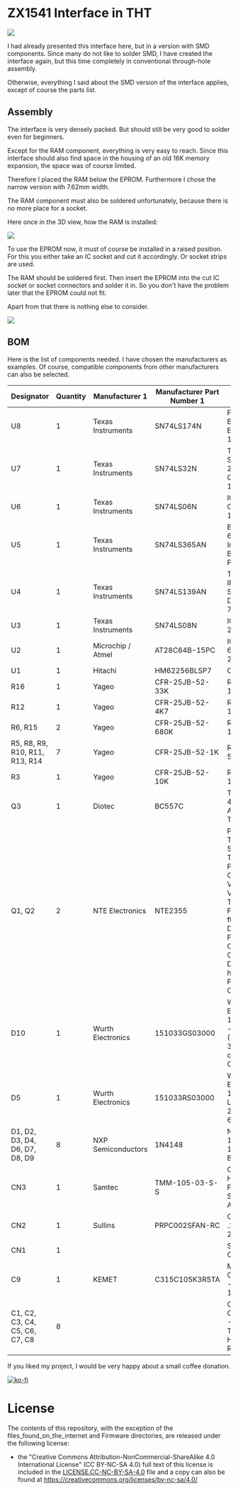 # ZX1541 Interface in THT



![](https://github.com/DL2DW/ZX1541-Interface_in_THT/blob/main/Images/ZX1541-Interface_in_THT.jpg)



I had already presented this interface here, but in a version with SMD components. Since many do not like to solder SMD, I have created the interface again, but this time completely in conventional through-hole assembly.

Otherwise, everything I said about the SMD version of the interface applies, except of course the parts list.






## Assembly

The interface is very densely packed. But should still be very good to solder even for beginners.

Except for the RAM component, everything is very easy to reach. Since this interface should also find space in the housing of an old 16K memory expansion, the space was of course limited.

Therefore I placed the RAM below the EPROM. Furthermore I chose the narrow version with 7.62mm width.

The RAM component must also be soldered unfortunately, because there is no more place for a socket.

Here once in the 3D view, how the RAM is installed:

![](https://github.com/DL2DW/ZX1541-Interface_in_THT/blob/main/Images/ZX1541-Interface_in_THT_PCB_3D_RAM.jpg)



To use the EPROM now, it must of course be installed in a raised position. For this you either take an IC socket and cut it accordingly. Or socket strips are used. 

The RAM should be soldered first. Then insert the EPROM into the cut IC socket or socket connectors and solder it in. So you don't have the problem later that the EPROM could not fit.

Apart from that there is nothing else to consider.



![](https://github.com/DL2DW/ZX1541-Interface_in_THT/blob/main/Images/ZX1541-Interface_in_THT_PCB_3D.jpg)



## BOM

Here is the list of components needed. I have chosen the manufacturers as examples. Of course, compatible components from other manufacturers can also be selected.

| Designator                     | Quantity | Manufacturer 1      | Manufacturer  Part Number 1 | Description                                                  |
| ------------------------------ | -------- | ------------------- | --------------------------- | ------------------------------------------------------------ |
| U8                             | 1        | Texas  Instruments  | SN74LS174N                  | Flip  Flop D-Type Bus Interface Pos-Edge 1-Element 16-Pin PDIP Tube |
| U7                             | 1        | Texas  Instruments  | SN74LS32N                   | Texas  Instruments SN74LS32N, Quad 2-Input OR Logic Gate, 4.75 5.25 V, 14-Pin PDIP |
| U6                             | 1        | Texas  Instruments  | SN74LS06N                   | IC  INVERTER OPEN COL 6CH 14DIP                              |
| U5                             | 1        | Texas  Instruments  | SN74LS365AN                 | Buffer/Line  Driver 6-CH Non-Inverting 3-ST Bipolar 16-Pin PDIP Tube |
| U4                             | 1        | Texas  Instruments  | SN74LS139AN                 | TEXAS  INSTRUMENTS     SN74LS139AN      IC, DECODER/DEMUX, 74LS139 |
| U3                             | 1        | Texas  Instruments  | SN74LS08N                   | IC  GATE AND 4CH 2-INP 14DIP                                 |
| U2                             | 1        | Microchip  / Atmel  | AT28C64B-15PC               | IC  EEPROM 64KBIT 150NS 28DIP                                |
| U1                             | 1        | Hitachi             | HM62256BLSP7                | Contact  for details                                         |
| R16                            | 1        | Yageo               | CFR-25JB-52-33K             | RES  33K OHM 1/4W 5% AXIAL                                   |
| R12                            | 1        | Yageo               | CFR-25JB-52-4K7             | RES  4.7K OHM 1/4W 5% AXIAL                                  |
| R6, R15                        | 2        | Yageo               | CFR-25JB-52-680K            | Res  680K Ohm 1/4W 5% Axial                                  |
| R5, R8, R9, R10, R11, R13, R14 | 7        | Yageo               | CFR-25JB-52-1K              | RES  1K OHM 1/4W 5% AXIAL                                    |
| R3                             | 1        | Yageo               | CFR-25JB-52-10K             | RES  10K OHM 1/4W 5% AXIAL                                   |
| Q3                             | 1        | Diotec              | BC557C                      | Trans  GP BJT PNP 45V 0.1A Automotive 3-Pin TO-92 T/R        |
| Q1, Q2                         | 2        | NTE  Electronics    | NTE2355                     | PRE-BIASED  DIG TRANSISTOR, 50V, TO-92; Transistor Polarity:NPN; Collector Emitter  Voltage V(br)ceo:50V; Transition Frequency ft:250MHz; Power Dissipation  Pd:300mW; DC Collector Current:100mA; DC Current Gain hFE:50; No. of Pins:3  ;RoHS Compliant: Yes |
| D10                            | 1        | Wurth  Electronics  | 151033GS03000               | WURTH  ELEKTRONIK - 151033GS03000 - LED, Green, T-1 (3mm), 530 nm, 3.2 V, 30 mA, 15  cd RoHS Compliant: Yes |
| D5                             | 1        | Wurth  Electronics  | 151033RS03000               | WURTH  ELEKTRONIK  151033RS03000  LED, 3MM,   RED, 2600MCD, 621NM |
| D1, D2, D3, D4, D6, D7, D8, D9 | 8        | NXP  Semiconductors | 1N4148                      | NEXPERIA  - 1N4148 - DIODE, 1N4148 AMMO-BOX 10K              |
| CN3                            | 1        | Samtec              | TMM-105-03-S-S              | Conn  Unshrouded Header HDR 5 POS 2mm Solder ST Thru-Hole Automotive Bulk |
| CN2                            | 1        | Sullins             | PRPC002SFAN-RC              | CONN  HEADER .100" SNGL STR 2POS                             |
| CN1                            | 1        |                     |                             | Sinclair  Edge Card Connector                                |
| C9                             | 1        | KEMET               | C315C105K3R5TA              | Multilayer  Ceramic Capacitors MLCC - Leaded 25volts 1uF 10% X7R |
| C1, C2, C3, C4, C5, C6, C7, C8 | 8        |                     |                             | Ceramic  Disc Capacitors 100nF -20%~+80% 50V Through Hole,P=2.54mm RoHS |



If you liked my project, I would be very happy about a small coffee donation.

[![ko-fi](https://www.ko-fi.com/img/githubbutton_sm.svg)](https://ko-fi.com/R6R62T6RN)



# License

The contents of this repository, with the exception of the files_found_on_the_internet and Firmware directories, are released under the following license:

- the "Creative Commons Attribution-NonCommercial-ShareAlike 4.0 International License" (CC BY-NC-SA 4.0) full text of this license is included in the [LICENSE.CC-NC-BY-SA-4.0](https://github.com/DL2DW/ZX1541-Interface_in_THT/blob/main/LICENSE.CC-NC-BY-SA) file and a copy can also be found at https://creativecommons.org/licenses/by-nc-sa/4.0/
